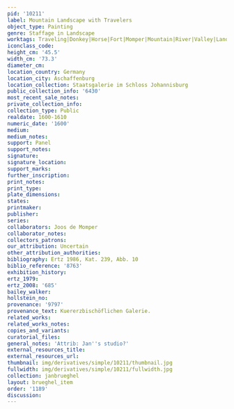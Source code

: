 ```yaml
---
pid: '10211'
label: Mountain Landscape with Travelers
object_type: Painting
genre: Staffage in Landscape
worktags: Traveling|Donkey|Horse|Fort|Momper|Mountain|River|Valley|Landscape
iconclass_code:
height_cm: '45.5'
width_cm: '73.3'
diameter_cm:
location_country: Germany
location_city: Aschaffenburg
location_collection: Staatsgalerie im Schloss Johannisburg
public_collection_info: '6430'
most_recent_sale_notes:
private_collection_info:
collection_type: Public
realdate: 1600-1610
numeric_date: '1600'
medium:
medium_notes:
support: Panel
support_notes:
signature:
signature_location:
support_marks:
further_inscription:
print_notes:
print_type:
plate_dimensions:
states:
printmaker:
publisher:
series:
collaborators: Joos de Momper
collaborator_notes:
collectors_patrons:
our_attribution: Uncertain
other_attribution_authorities:
bibliography: Ertz 1986, Kat. 239, Abb. 10
biblio_reference: '8763'
exhibition_history:
ertz_1979:
ertz_2008: '685'
bailey_walker:
hollstein_no:
provenance: '9797'
provenance_text: Kuererzbischöflichen Galerie.
related_works:
related_works_notes:
copies_and_variants:
curatorial_files:
general_notes: 'Attrib: Jan''s studio?'
external_resources_title:
external_resources_url:
thumbnail: img/derivatives/simple/10211/thumbnail.jpg
fullwidth: img/derivatives/simple/10211/fullwidth.jpg
collection: janbrueghel
layout: brueghel_item
order: '1189'
discussion:
---
```

